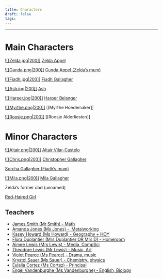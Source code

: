 ```yaml
---
title: Characters
draft: false
tags:
---
```

<hr>

# Main Characters

[![[Zelda.jpg|200]]](Zelda%20Appel.md)
[Zelda Appel](Zelda%20Appel.md)

[![[Gunda.png|200]]](Gunda%20Appel.md)
[Gunda Appel \(Zelda’s mum\)](Gunda%20Appel.md)

[![[Fiadh.jpg|200]]](Fiadh%20Gallagher.md)
[Fiadh Gallagher](Fiadh%20Gallagher.md)

[![[Ash.jpg|200]]](Ash.md)
[Ash](Ash.md)

[![[Harper.jpg|200]]](Harper%20Belanger.md)
[Harper Belanger](<Harper Belanger.md>)

[![[Myrthe.png|200]]](Myrthe%20Hoedemaker)
[[Myrthe Hoedemaker]]

[![[Roosje.png|200]]](Roosje%20Alderliesten)
[[Roosje Alderliesten]]


# Minor Characters
[![[Altair.png|200]]](Altair%20Vilar-Castelo)
[Altair Vilar-Castelo](Altair%20Vilar-Castelo)

[![[Chris.png|200]]](Christopher%20Gallagher.md)
[Christopher Gallagher](Christopher%20Gallagher.md)

[Sorcha Gallagher (Fiadh’s mum)](Sorcha%20Gallagher.md)

[![[Mila.png|200]]](Mila%20Gallagher.md)
[Mila Gallagher](Mila%20Gallagher.md)

Zelda’s former dad (unnamed)

[Red-Haired Girl](Red-Haired%20Girl.md)

## Teachers
- [James Smith (Mr Smith) - Math](James%20Smith.md)
- [Amanda Jones (Ms Jones) -  Metalworking](Amanda%20Jones.md)
- [Kasey Howard (Ms Howard) - Geography + HOY](Kasey%20Howard.md)
- [Flora Duplantier (Mrs Duplantier OR Mrs D) - Homeroom](Flora%20Duplantier.md)
- [Aimee Lewis (Mrs Lewis) - Media, CompSci](Aimee%20Lewis.md)
- [Theodore Lewis (Mr Lewis) - Music, Art](Theodore%20Lewis.md)
- [Violet Pearce (Ms Pearce) - Drama, music](Violet%20Pearce.md)
- [Krystol Sauer (Ms Sauer) - Chemistry, physics](Krystol%20Sauer.md)
- [Eulalia Cortez (Ms Cortez) - Principal](Eulalia%20Cortez.md)
- [Engel Vandenburghe (Ms Vandenburghe) - English, Biology](Engel%20Vandenburghe.md)

